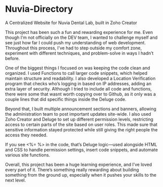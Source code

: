 # Nuvia-Directory
A Centralized Website for Nuvia Dental Lab, built in Zoho Creator

This project has been such a fun and rewarding experience for me. Even though I’m not officially on the DEV team, I wanted to challenge myself and see just how far I could push my understanding of web development. Throughout this process, I’ve had to step outside my comfort zone, experiment with different techniques, and problem-solve in ways I hadn’t before.

One of the biggest things I focused on was keeping the code clean and organized. I used Functions to call larger code snippets, which helped maintain structure and readability. I also developed a Location Verification program that checks who’s logging in based on IP addresses, adding an extra layer of security. Although I tried to include all code and functions, there were some that wasnt worth copying over to Github, as it only was a couple lines that did specific things inside the Deluge code. 

Beyond that, I built multiple announcement sections and banners, allowing the administration team to post important updates site-wide. I also used Zoho Creator and Deluge to set up different permission levels, restricting access to certain parts of the site based on user roles. This made sure that sensitive information stayed protected while still giving the right people the access they needed.

If you see <%= %> in the code, that’s Deluge logic—used alongside HTML and CSS to handle permission settings, insert code snippets, and automate various site functions.

Overall, this project has been a huge learning experience, and I’ve loved every part of it. There’s something really rewarding about building something from the ground up, especially when it pushes your skills to the next level.


